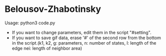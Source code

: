 # Belousov-Zhabotinsky

Usage: python3 code.py

- If you want to change parameters, edit them in the script "#setting".
- If you want to save gif data, erase '#' of the second row from the bottom in the script.(k1, k2, g: parameters, n: number of states, l: length of the edge nei: length of neighbor area)
